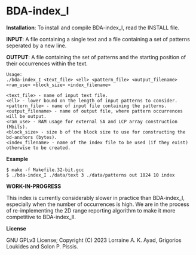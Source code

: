 BDA-index_I
===

<b>Installation</b>: To install and compile BDA-index_I, read the INSTALL file.

<b>INPUT</b>: A file containing a single text and a file containing a set of patterns seperated by a new line.

<b>OUTPUT</b>: A file containing the set of patterns and the starting position of their occurrences within the text.


```
Usage:
./bda-index_I <text_file> <ell> <pattern_file> <output_filename> <ram_use> <block_size> <index_filename>

<text_file> - name of input text file.
<ell> - lower bound on the length of input patterns to consider. 
<pattern_file> - name of input file containing the patterns.
<output_filename> - name of output file, where pattern occurrences will be output.
<ram_use> - RAM usage for external SA and LCP array construction (Mbits).
<block_size> - size b of the block size to use for constructing the bd-anchors (bytes).
<index_filename> - name of the index file to be used (if they exist) otherwise to be created.
```

<b>Example</b>
```
$ make -f Makefile.32-bit.gcc
$ ./bda-index_I ./data/text 3 ./data/patterns out 1024 10 index
```

<b>WORK-IN-PROGRESS</b>

This index is currently considerably slower in practice than BDA-index_I, especially when the number of occurrences is high.
We are in the process of re-implementing the 2D range reporting algorithm to make it more competitive to BDA-index_II.

<b>License</b>

GNU GPLv3 License; Copyright (C) 2023 Lorraine A. K. Ayad, Grigorios Loukides and Solon P. Pissis.
